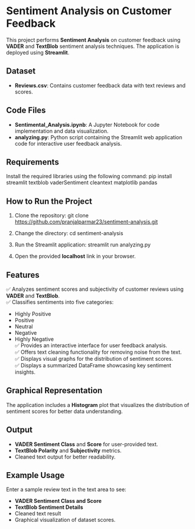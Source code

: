 # Sentiment Analysis on Customer Feedback

This project performs **Sentiment Analysis** on customer feedback using **VADER** and **TextBlob** sentiment analysis techniques. The application is deployed using **Streamlit**.

## Dataset
- **Reviews.csv**: Contains customer feedback data with text reviews and scores.

## Code Files
- **Sentimental_Analysis.ipynb**: A Jupyter Notebook for code implementation and data visualization.
- **analyzing.py**: Python script containing the Streamlit web application code for interactive user feedback analysis.

## Requirements
Install the required libraries using the following command:
pip install streamlit textblob vaderSentiment cleantext matplotlib pandas

## How to Run the Project
1. Clone the repository:
git clone https://github.com/pranjalparmar23/sentiment-analysis.git

2. Change the directory:
cd sentiment-analysis

3. Run the Streamlit application:
streamlit run analyzing.py

4. Open the provided **localhost** link in your browser.

## Features
✅ Analyzes sentiment scores and subjectivity of customer reviews using **VADER** and **TextBlob**.  
✅ Classifies sentiments into five categories:
   - Highly Positive
   - Positive
   - Neutral
   - Negative
   - Highly Negative  
✅ Provides an interactive interface for user feedback analysis.  
✅ Offers text cleaning functionality for removing noise from the text.  
✅ Displays visual graphs for the distribution of sentiment scores.  
✅ Displays a summarized DataFrame showcasing key sentiment insights.

## Graphical Representation
The application includes a **Histogram** plot that visualizes the distribution of sentiment scores for better data understanding.

## Output
- **VADER Sentiment Class** and **Score** for user-provided text.  
- **TextBlob Polarity** and **Subjectivity** metrics.  
- Cleaned text output for better readability.  

## Example Usage
Enter a sample review text in the text area to see:
- **VADER Sentiment Class and Score**
- **TextBlob Sentiment Details**
- Cleaned text result
- Graphical visualization of dataset scores.
